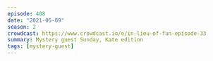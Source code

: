```yaml
---
episode: 408
date: "2021-05-09"
season: 2
crowdcast: https://www.crowdcast.io/e/in-lieu-of-fun-episode-33
summary: Mystery guest Sunday, Kate edition
tags: [mystery-guest]
---
```

